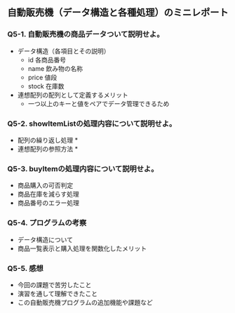 ## 自動販売機（データ構造と各種処理）のミニレポート
### Q5-1. 自動販売機の商品データついて説明せよ。
* データ構造（各項目とその説明）
    * id 各商品番号
    * name 飲み物の名称
    * price 値段
    * stock 在庫数
* 連想配列の配列として定義するメリット
    * 一つ以上のキーと値をペアでデータ管理できるため
### Q5-2. showItemListの処理内容について説明せよ。
* 配列の繰り返し処理
    * 
* 連想配列の参照方法
    * 
### Q5-3. buyItemの処理内容について説明せよ。
* 商品購入の可否判定
* 商品在庫を減らす処理
* 商品番号のエラー処理
### Q5-4. プログラムの考察
* データ構造について
* 商品一覧表示と購入処理を関数化したメリット
### Q5-5. 感想
* 今回の課題で苦労したこと
* 演習を通して理解できたこと
* この自動販売機プログラムの追加機能や課題など

